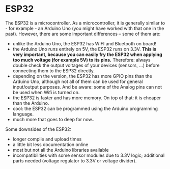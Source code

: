 # ESP32

The ESP32 is a microcontroller. As a microcontroller, it is generally similar to - for example - an Arduino Uno (you might have worked with that one in the past). However, there are some important differences – some of them are:

- unlike the Arduino Uno, the ESP32 has WIFI and Bluetooth on board!
- the Arduino Uno runs entirely on 5V, the ESP32 runs on 3.3V. **This is very important, because you can easily fry the ESP32 when applying too much voltage (for example 5V) to its pins.** Therefore: always double check the output voltages of your devices (sensors, ...) before connecting them to the ESP32 directly.
- depending on the version, the ESP32 has more GPIO pins than the Arduino Uno, although not all of them can be used for general input/output purposes. And be aware: some of the Analog pins can not be used when Wifi is turned on.
- the ESP32 is faster and has more memory. On top of that: it is cheaper than the Arduino.
- cool: the ESP32 can be programmed using the Arduino programming language.
- much more that goes to deep for now..

Some downsides of the ESP32:
- longer compile and upload times
- a little bit less documentation online
- most but not all the Arduino libraries available
- incompatibilities with some sensor modules due to 3.3V logic; additional parts needed (voltage regulator to 3.3V or voltage divider).

